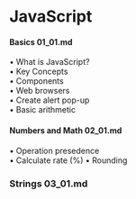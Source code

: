 # JavaScript
#### Basics 01_01.md
• What is JavaScript?\
• Key Concepts\
• Components\
• Web browsers\
• Create alert pop-up\
• Basic arithmetic

#### Numbers and Math 02_01.md
• Operation presedence\
• Calculate rate (%)
• Rounding

### Strings 03_01.md
